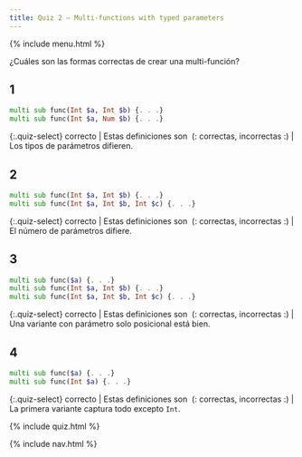 ```yaml
---
title: Quiz 2 — Multi-functions with typed parameters
---
```


{% include menu.html %}

¿Cuáles son las formas correctas de crear una multi-función?

## 1

```raku
multi sub func(Int $a, Int $b) {. . .}
multi sub func(Int $a, Num $b) {. . .}
```

{:.quiz-select}
correcto | Estas definiciones son&nbsp; (: correctas, incorrectas :) | Los tipos de parámetros difieren.

## 2

```raku
multi sub func(Int $a, Int $b) {. . .}
multi sub func(Int $a, Int $b, Int $c) {. . .}
```

{:.quiz-select}
correcto | Estas definiciones son&nbsp; (: correctas, incorrectas :) | El número de parámetros difiere.

## 3

```raku
multi sub func($a) {. . .}
multi sub func(Int $a, Int $b) {. . .}
multi sub func(Int $a, Int $b, Int $c) {. . .}
```

{:.quiz-select}
correcto | Estas definiciones son&nbsp; (: correctas, incorrectas :) | Una variante con parámetro solo posicional está bien.

## 4

```raku
multi sub func($a) {. . .}
multi sub func(Int $a) {. . .}
```

{:.quiz-select}
correcto | Estas definiciones son&nbsp; (: correctas, incorrectas :) | La primera variante captura todo excepto `Int`.


{% include quiz.html %}

{% include nav.html %}